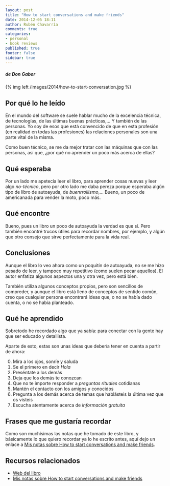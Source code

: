 ```yaml
---
layout: post
title: "How to start conversations and make friends"
date: 2014-12-05 18:11
author: Rubén Chavarría
comments: true
categories: 
- personal
- book reviews
published: true
footer: false
sidebar: true
---
```


##### de Don Gabor

{% img left /images/2014/how-to-start-conversation.jpg %}

## Por qué lo he leído

En el mundo del software se suele hablar mucho de la excelencia técnica, de
tecnologías, de las últimas buenas prácticas,... Y también de las personas.
Yo soy de esos que está convencido de que en esta profesión (en realidad en
todas las profesiones) las relaciones personales son una parte vital de la
misma.

Como buen técnico, se me da mejor tratar con las máquinas que con las personas,
así que, ¿por qué no aprender un poco más acerca de ellas?

<!-- more -->

## Qué esperaba

Por un lado me apetecía leer el libro, para aprender cosas nuevas y leer algo
*no-técnico*, pero por otro lado me daba pereza porque esperaba algún tipo
de libro de autoayuda, de *buenrrollismo*,... Bueno, un poco de americanada
para vender la moto, poco más.

## Qué encontre

Bueno, pues un libro un poco de autoayuda la verdad es que sí. Pero también
encontré trucos útiles para recordar nombres, por ejemplo, y algún que
otro consejo que sirve perfectamente para la vida real.

## Conclusiones

Aunque el libro lo veo ahora como un poquitín de autoayuda, no se me hizo
pesado de leer, y tampoco muy repetitivo (como suelen pecar aquellos).
El autor enfatiza algunos aspectos una y otra vez, pero está bien.

También utiliza algunos conceptos propios, pero son sencillos de compreder,
y aunque el libro está lleno de conceptos de sentido común, creo que
cualquier persona encontrará ideas que, o no se había dado cuenta, o no
se había planteado.

## Qué he aprendido

Sobretodo he recordado algo que ya sabía: para conectar con la gente hay que
ser educado y detallista.

Aparte de esto, estas son unas ideas que debería tener en cuenta a partir de
ahora:

0. Mira a los ojos, sonríe y saluda
1. Se el primero en decir *Hola*
2. Preséntate a los demás
8. Deja que los demás te conozcan
25. Que no te importe responder a *preguntas rituales* cotidianas
36. Mantén el contacto con los amigos y conocidos
42. Pregunta a los demás acerca de temas que hablásteis la última vez que os vísteis
43. Escucha atentamente acerca de *información gratuita*

## Frases que me gustaría recordar

Como son muchísimas las notas que he tomado de este libro, y básicamente lo
que quiero recordar ya lo he escrito antes, aquí dejo un enlace a
[Mis notas sobre How to start conversations and make friends].

## Recursos relacionados

- [Web del libro](http://www.amazon.com/How-Start-Conversation-Make-Friends/dp/1451610998)
- [Mis notas sobre How to start conversations and make friends]

[Mis notas sobre How to start conversations and make friends]: https://gist.github.com/rchavarria/8997378#file-how-to-start-conversation-make-friends-markdown 

